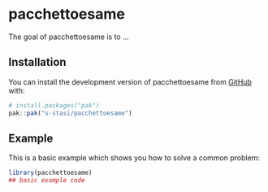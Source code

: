 
# pacchettoesame

<!-- badges: start -->
<!-- badges: end -->

The goal of pacchettoesame is to ...

## Installation

You can install the development version of pacchettoesame from [GitHub](https://github.com/) with:

``` r
# install.packages("pak")
pak::pak("s-stasi/pacchettoesame")
```

## Example

This is a basic example which shows you how to solve a common problem:

``` r
library(pacchettoesame)
## basic example code
```

